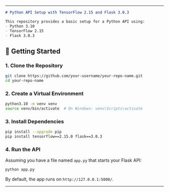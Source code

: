 

---

```markdown
# Python API Setup with TensorFlow 2.15 and Flask 3.0.3

This repository provides a basic setup for a Python API using:
- Python 3.10
- TensorFlow 2.15
- Flask 3.0.3
```

## 🚀 Getting Started

### 1. Clone the Repository

```bash
git clone https://github.com/your-username/your-repo-name.git
cd your-repo-name
```

### 2. Create a Virtual Environment

```bash
python3.10 -m venv venv
source venv/bin/activate  # On Windows: venv\Scripts\activate
```

### 3. Install Dependencies

```bash
pip install --upgrade pip
pip install tensorflow==2.15.0 flask==3.0.3
```

### 4. Run the API

Assuming you have a file named `app.py` that starts your Flask API:

```bash
python app.py
```

By default, the app runs on `http://127.0.0.1:5000/`.

---

```
